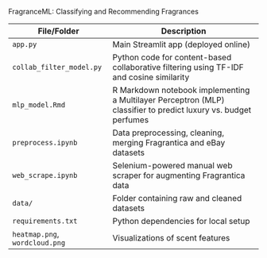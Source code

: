 FragranceML: Classifying and Recommending Fragrances

| File/Folder              | Description                                                                 |
|--------------------------|-----------------------------------------------------------------------------|
| `app.py`                 | Main Streamlit app (deployed online)                                        |
| `collab_filter_model.py` | Python code for content-based collaborative filtering using TF-IDF and cosine similarity |
| `mlp_model.Rmd`          | R Markdown notebook implementing a Multilayer Perceptron (MLP) classifier to predict luxury vs. budget perfumes |
| `preprocess.ipynb`       | Data preprocessing, cleaning, merging Fragrantica and eBay datasets         |
| `web_scrape.ipynb`       | Selenium-powered manual web scraper for augmenting Fragrantica data         |
| `data/`                  | Folder containing raw and cleaned datasets                                  |
| `requirements.txt`       | Python dependencies for local setup                                         |
| `heatmap.png`, `wordcloud.png` | Visualizations of scent features                                       |
